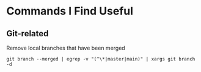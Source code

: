 # Commands I Find Useful

## Git-related

Remove local branches that have been merged 

 `git branch --merged | egrep -v "(^\*|master|main)" | xargs git branch -d`
